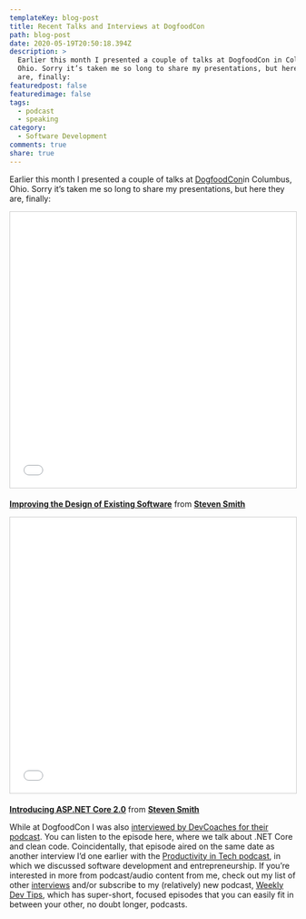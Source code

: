 ```yaml
---
templateKey: blog-post
title: Recent Talks and Interviews at DogfoodCon
path: blog-post
date: 2020-05-19T20:50:18.394Z
description: >
  Earlier this month I presented a couple of talks at DogfoodCon in Columbus,
  Ohio. Sorry it’s taken me so long to share my presentations, but here they
  are, finally:
featuredpost: false
featuredimage: false
tags:
  - podcast
  - speaking
category:
  - Software Development
comments: true
share: true
---
```

Earlier this month I presented a couple of talks at [DogfoodCon](http://dogfoodcon.com/)in Columbus, Ohio. Sorry it’s taken me so long to share my presentations, but here they are, finally:

<iframe width="595" height="485" src="//www.slideshare.net/slideshow/embed_code/key/3FzNAJNnFsIa1v" frameborder="0" marginwidth="0" marginheight="0" scrolling="no" allowfullscreen="allowfullscreen" style="border: 1px solid #CCC; border-width: 1px; margin-bottom: 5px; max-width: 100%;"> </iframe>

**[Improving the Design of Existing Software](https://www.slideshare.net/ardalis/improving-the-design-of-existing-software-81246420 "Improving the Design of Existing Software")** from **[Steven Smith](https://www.slideshare.net/ardalis)**

<iframe width="595" height="485" src="//www.slideshare.net/slideshow/embed_code/key/bqe1wmCdMUntbi" frameborder="0" marginwidth="0" marginheight="0" scrolling="no" allowfullscreen="allowfullscreen" style="border: 1px solid #CCC; border-width: 1px; margin-bottom: 5px; max-width: 100%;"> </iframe>

**[Introducing ASP.NET Core 2.0](https://www.slideshare.net/secret/bqe1wmCdMUntbi "Introducing ASP.NET Core 2.0")** from **[Steven Smith](https://www.slideshare.net/ardalis)**

While at DogfoodCon I was also [interviewed by DevCoaches for their podcast](http://devcoaches.com/ep-29-steve-smith-live-from-dogfoodcon/). You can listen to the episode here, where we talk about .NET Core and clean code. Coincidentally, that episode aired on the same date as another interview I’d one earlier with the [Productivity in Tech podcast](https://productivityintech.com/pitpodcast/59db0dd7791e4b0e8d415446), in which we discussed software development and entrepreneurship. If you’re interested in more from podcast/audio content from me, check out my list of other [interviews](https://ardalis.com/interviews) and/or subscribe to my (relatively) new podcast, [Weekly Dev Tips](http://www.weeklydevtips.com/), which has super-short, focused episodes that you can easily fit in between your other, no doubt longer, podcasts.